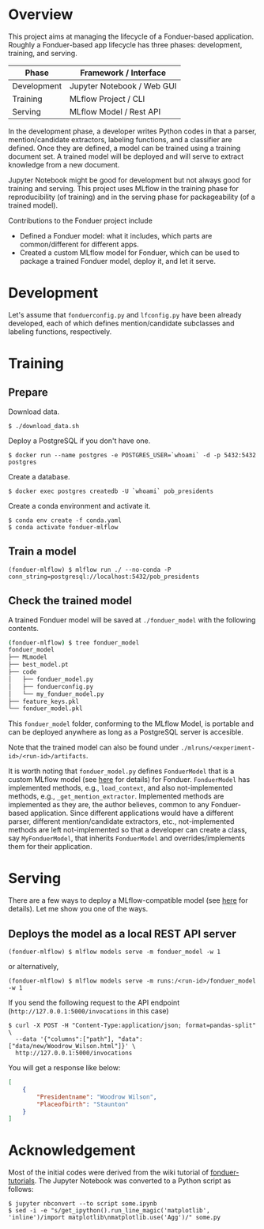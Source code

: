 # Overview

This project aims at managing the lifecycle of a Fonduer-based application.
Roughly a Fonduer-based app lifecycle has three phases: development, training, and serving.

| Phase | Framework / Interface
| --- | --- |
| Development | Jupyter Notebook / Web GUI |
| Training | MLflow Project / CLI |
| Serving | MLflow Model / Rest API |

In the development phase, a developer writes Python codes in that a parser, mention/candidate extractors, labeling functions, and a classifier are defined.
Once they are defined, a model can be trained using a training document set.
A trained model will be deployed and will serve to extract knowledge from a new document.

Jupyter Notebook might be good for development but not always good for training and serving.
This project uses MLflow in the training phase for reproducibility (of training) and in the serving phase for packageability (of a trained model).

Contributions to the Fonduer project include

- Defined a Fonduer model: what it includes, which parts are common/different for different apps.
- Created a custom MLflow model for Fonduer, which can be used to package a trained Fonduer model, deploy it, and let it serve.

# Development

Let's assume that `fonduerconfig.py` and `lfconfig.py` have been already developed, each of which defines mention/candidate subclasses and labeling functions, respectively.

# Training

## Prepare

Download data.

```
$ ./download_data.sh
```

Deploy a PostgreSQL if you don't have one.

```
$ docker run --name postgres -e POSTGRES_USER=`whoami` -d -p 5432:5432 postgres
```

Create a database.

```
$ docker exec postgres createdb -U `whoami` pob_presidents
```

Create a conda environment and activate it.

```
$ conda env create -f conda.yaml
$ conda activate fonduer-mlflow
```

## Train a model

```
(fonduer-mlflow) $ mlflow run ./ --no-conda -P conn_string=postgresql://localhost:5432/pob_presidents
```

## Check the trained model

A trained Fonduer model will be saved at `./fonduer_model` with the following contents.

```bash
(fonduer-mlflow) $ tree fonduer_model
fonduer_model
├── MLmodel
├── best_model.pt
├── code
│   ├── fonduer_model.py
│   ├── fonduerconfig.py
│   └── my_fonduer_model.py
├── feature_keys.pkl
└── fonduer_model.pkl
```

This `fonduer_model` folder, conforming to the MLflow Model, is portable and can be deployed anywhere as long as a PostgreSQL server is accesible.

Note that the trained model can also be found under `./mlruns/<experiment-id>/<run-id>/artifacts`.

It is worth noting that `fonduer_model.py` defines `FonduerModel` that is a custom MLflow model (see [here](https://www.mlflow.org/docs/latest/python_api/mlflow.pyfunc.html#creating-custom-pyfunc-models) for details) for Fonduer.
`FonduerModel` has implemented methods, e.g., `load_context`, and also not-implemented methods, e.g., `_get_mention_extractor`.
Implemented methods are implemented as they are, the author believes, common to any Fonduer-based application.
Since different applications would have a different parser, different mention/candidate extractors, etc., not-implemented methods are left not-implemented so that a developer can create a class, say `MyFonduerModel`, that inherits `FonduerModel` and overrides/implements them for their application.

# Serving

There are a few ways to deploy a MLflow-compatible model (see [here](https://mlflow.org/docs/latest/models.html#deploy-mlflow-models) for details).
Let me show you one of the ways.

## Deploys the model as a local REST API server

```
(fonduer-mlflow) $ mlflow models serve -m fonduer_model -w 1
```

or alternatively,

```
(fonduer-mlflow) $ mlflow models serve -m runs:/<run-id>/fonduer_model -w 1
```

If you send the following request to the API endpoint (`http://127.0.0.1:5000/invocations` in this case)

```
$ curl -X POST -H "Content-Type:application/json; format=pandas-split" \
  --data '{"columns":["path"], "data":["data/new/Woodrow_Wilson.html"]}' \
  http://127.0.0.1:5000/invocations
```

You will get a response like below:

```json
[
    {
        "Presidentname": "Woodrow Wilson",
        "Placeofbirth": "Staunton"
    }
]
```

# Acknowledgement

Most of the initial codes were derived from the wiki tutorial of [fonduer-tutorials](https://github.com/HazyResearch/fonduer-tutorials).
The Jupyter Notebook was converted to a Python script as follows:

```
$ jupyter nbconvert --to script some.ipynb
$ sed -i -e "s/get_ipython().run_line_magic('matplotlib', 'inline')/import matplotlib\nmatplotlib.use('Agg')/" some.py
```
